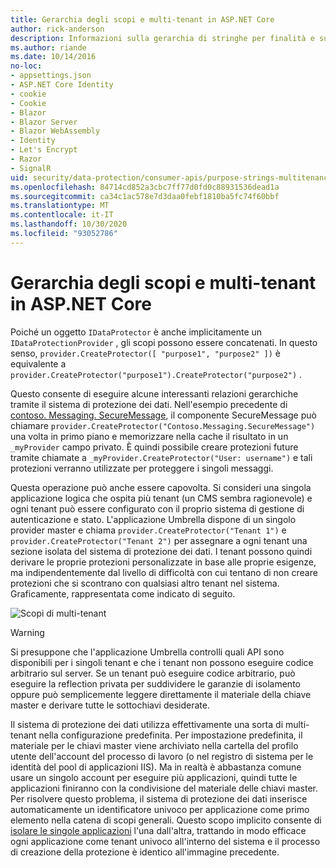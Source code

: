 ```yaml
---
title: Gerarchia degli scopi e multi-tenant in ASP.NET Core
author: rick-anderson
description: Informazioni sulla gerarchia di stringhe per finalità e sul multi-tenant in relazione alle API di protezione dei dati ASP.NET Core.
ms.author: riande
ms.date: 10/14/2016
no-loc:
- appsettings.json
- ASP.NET Core Identity
- cookie
- Cookie
- Blazor
- Blazor Server
- Blazor WebAssembly
- Identity
- Let's Encrypt
- Razor
- SignalR
uid: security/data-protection/consumer-apis/purpose-strings-multitenancy
ms.openlocfilehash: 84714cd852a3cbc7ff77d0fd0c88931536dead1a
ms.sourcegitcommit: ca34c1ac578e7d3daa0febf1810ba5fc74f60bbf
ms.translationtype: MT
ms.contentlocale: it-IT
ms.lasthandoff: 10/30/2020
ms.locfileid: "93052786"
---
```

# <a name="purpose-hierarchy-and-multi-tenancy-in-aspnet-core"></a>Gerarchia degli scopi e multi-tenant in ASP.NET Core

Poiché un oggetto `IDataProtector` è anche implicitamente un `IDataProtectionProvider` , gli scopi possono essere concatenati. In questo senso, `provider.CreateProtector([ "purpose1", "purpose2" ])` è equivalente a `provider.CreateProtector("purpose1").CreateProtector("purpose2")` .

Questo consente di eseguire alcune interessanti relazioni gerarchiche tramite il sistema di protezione dei dati. Nell'esempio precedente di [contoso. Messaging. SecureMessage](xref:security/data-protection/consumer-apis/purpose-strings#data-protection-contoso-purpose), il componente SecureMessage può chiamare `provider.CreateProtector("Contoso.Messaging.SecureMessage")` una volta in primo piano e memorizzare nella cache il risultato in un `_myProvider` campo privato. È quindi possibile creare protezioni future tramite chiamate a `_myProvider.CreateProtector("User: username")` e tali protezioni verranno utilizzate per proteggere i singoli messaggi.

Questa operazione può anche essere capovolta. Si consideri una singola applicazione logica che ospita più tenant (un CMS sembra ragionevole) e ogni tenant può essere configurato con il proprio sistema di gestione di autenticazione e stato. L'applicazione Umbrella dispone di un singolo provider master e chiama `provider.CreateProtector("Tenant 1")` e `provider.CreateProtector("Tenant 2")` per assegnare a ogni tenant una sezione isolata del sistema di protezione dei dati. I tenant possono quindi derivare le proprie protezioni personalizzate in base alle proprie esigenze, ma indipendentemente dal livello di difficoltà con cui tentano di non creare protezioni che si scontrano con qualsiasi altro tenant nel sistema. Graficamente, rappresentata come indicato di seguito.

![Scopi di multi-tenant](purpose-strings-multitenancy/_static/purposes-multi-tenancy.png)

>[!WARNING]
> Si presuppone che l'applicazione Umbrella controlli quali API sono disponibili per i singoli tenant e che i tenant non possono eseguire codice arbitrario sul server. Se un tenant può eseguire codice arbitrario, può eseguire la reflection privata per suddividere le garanzie di isolamento oppure può semplicemente leggere direttamente il materiale della chiave master e derivare tutte le sottochiavi desiderate.

Il sistema di protezione dei dati utilizza effettivamente una sorta di multi-tenant nella configurazione predefinita. Per impostazione predefinita, il materiale per le chiavi master viene archiviato nella cartella del profilo utente dell'account del processo di lavoro (o nel registro di sistema per le identità del pool di applicazioni IIS). Ma in realtà è abbastanza comune usare un singolo account per eseguire più applicazioni, quindi tutte le applicazioni finiranno con la condivisione del materiale delle chiavi master. Per risolvere questo problema, il sistema di protezione dei dati inserisce automaticamente un identificatore univoco per applicazione come primo elemento nella catena di scopi generali. Questo scopo implicito consente di [isolare le singole applicazioni](xref:security/data-protection/configuration/overview#per-application-isolation) l'una dall'altra, trattando in modo efficace ogni applicazione come tenant univoco all'interno del sistema e il processo di creazione della protezione è identico all'immagine precedente.
